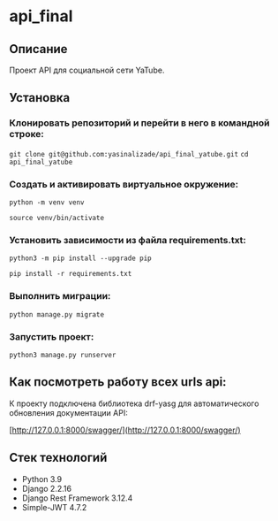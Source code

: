# api_final

## Описание

Проект API для социальной сети YaTube. 

## Установка

### Клонировать репозиторий и перейти в него в командной строке:

```git clone git@github.com:yasinalizade/api_final_yatube.git```
```cd api_final_yatube```

### Cоздать и активировать виртуальное окружение:

```python -m venv venv```

```source venv/bin/activate```

### Установить зависимости из файла requirements.txt:

```python3 -m pip install --upgrade pip```

```pip install -r requirements.txt```

### Выполнить миграции:

```python manage.py migrate```

### Запустить проект:

```python3 manage.py runserver```

## Как посмотреть работу всех urls api:

К проекту подключена библиотека drf-yasg для автоматического обновления документации API:

[http://127.0.0.1:8000/swagger/](http://127.0.0.1:8000/swagger/)

## Стек технологий

* Python 3.9
* Django 2.2.16
* Django Rest Framework 3.12.4
* Simple-JWT 4.7.2
